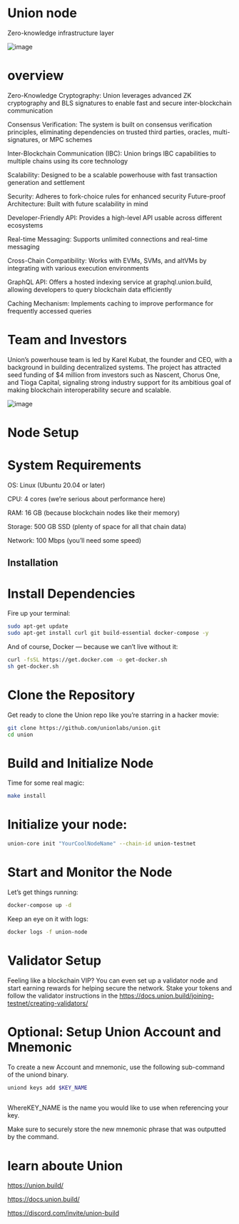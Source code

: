 # Union node
Zero-knowledge infrastructure layer

![image](https://github.com/user-attachments/assets/02c77029-b0eb-4f35-bbef-ad0ea0b4b32e)


# overview
 Zero-Knowledge Cryptography: Union leverages advanced ZK cryptography and BLS signatures to enable fast and secure inter-blockchain communication

Consensus Verification: The system is built on consensus verification principles, eliminating dependencies on trusted third parties, oracles, multi-signatures, or MPC schemes

Inter-Blockchain Communication (IBC): Union brings IBC capabilities to multiple chains using its core technology

Scalability: Designed to be a scalable powerhouse with fast transaction generation and settlement

Security: Adheres to fork-choice rules for enhanced security 
Future-proof Architecture: Built with future scalability in mind

Developer-Friendly API: Provides a high-level API usable across different ecosystems

Real-time Messaging: Supports unlimited connections and real-time messaging

Cross-Chain Compatibility: Works with EVMs, SVMs, and altVMs by integrating with various execution environments

GraphQL API: Offers a hosted indexing service at graphql.union.build, allowing developers to query blockchain data efficiently

Caching Mechanism: Implements caching to improve performance for frequently accessed queries

# Team and Investors
Union’s powerhouse team is led by Karel Kubat, the founder and CEO, with a background in building decentralized systems. The project has attracted seed funding of $4 million from investors such as Nascent, Chorus One, and Tioga Capital, signaling strong industry support for its ambitious goal of making blockchain interoperability secure and scalable.

![image](https://github.com/user-attachments/assets/3a8922bf-3702-4863-ba1a-027b9926c3c6)


# Node Setup
# System Requirements
OS: Linux (Ubuntu 20.04 or later)

CPU: 4 cores (we’re serious about performance here)

RAM: 16 GB (because blockchain nodes like their memory)

Storage: 500 GB SSD (plenty of space for all that chain data)

Network: 100 Mbps (you’ll need some speed)

## Installation
# Install Dependencies
Fire up your terminal:



```bash
sudo apt-get update
sudo apt-get install curl git build-essential docker-compose -y  
```
And of course, Docker — because we can’t live without it:
```bash
curl -fsSL https://get.docker.com -o get-docker.sh
sh get-docker.sh  
```
# Clone the Repository
Get ready to clone the Union repo like you’re starring in a hacker movie:
```bash
git clone https://github.com/unionlabs/union.git
cd union  
```
# Build and Initialize Node
Time for some real magic:
```bash
make install  
```
# Initialize your node:
```bash
union-core init "YourCoolNodeName" --chain-id union-testnet  
```
# Start and Monitor the Node
Let’s get things running:
```bash
docker-compose up -d  
```
Keep an eye on it with logs:
```bash
docker logs -f union-node
```

# Validator Setup
Feeling like a blockchain VIP? You can even set up a validator node and start earning rewards for helping secure the network. Stake your tokens and follow the validator instructions in the https://docs.union.build/joining-testnet/creating-validators/

# Optional: Setup Union Account and Mnemonic
To create a new Account and mnemonic, use the following sub-command of the uniond binary.
```bash
uniond keys add $KEY_NAME
  
```
WhereKEY_NAME is the name you would like to use when referencing your key.

Make sure to securely store the new mnemonic phrase that was outputted by the command.

# learn aboute Union

https://union.build/

https://docs.union.build/

https://discord.com/invite/union-build




